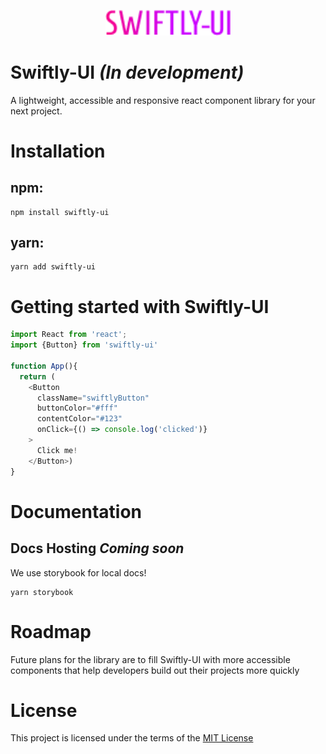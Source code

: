 <!-- markdownlint-disable-next-line -->
<p align="center">
<img src="https://github.com/jaysongiroux/swiftlyui/blob/master/public/SWIFTLY-UI.png" alt="drawing" width="200"/>
</p>

# Swiftly-UI *(In development)*
A lightweight, accessible and responsive react component library for your next project.

# Installation 
## npm: 
```
npm install swiftly-ui
```
## yarn: 
```
yarn add swiftly-ui
```

# Getting started with Swiftly-UI
```js
import React from 'react';
import {Button} from 'swiftly-ui'

function App(){
  return (
    <Button 
      className="swiftlyButton" 
      buttonColor="#fff" 
      contentColor="#123" 
      onClick={() => console.log('clicked')}
    >
      Click me!
    </Button>)
}
```

# Documentation 
## Docs Hosting *Coming soon*

We use storybook for local docs!
```
yarn storybook
```

# Roadmap
Future plans for the library are to fill Swiftly-UI with more accessible components that help developers build out their projects more quickly

# License 
This project is licensed under the terms of the [MIT License](https://github.com/mui/material-ui/blob/master/LICENSE)

